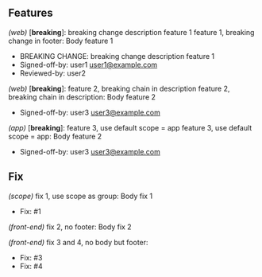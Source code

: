 ## Features

*(web)* [**breaking**]: breaking change description feature 1
feature 1, breaking change in footer: Body feature 1
- BREAKING CHANGE: breaking change description feature 1
- Signed-off-by: user1 <user1@example.com>
- Reviewed-by: user2

*(web)* [**breaking**]: feature 2, breaking chain in description
feature 2, breaking chain in description: Body feature 2
- Signed-off-by: user3 <user3@example.com>

*(app)* [**breaking**]: feature 3, use default scope = app
feature 3, use default scope = app: Body feature 2
- Signed-off-by: user3 <user3@example.com>

## Fix

*(scope)* 
fix 1, use scope as group: Body fix 1
- Fix: #1

*(front-end)* 
fix 2, no footer: Body fix 2

*(front-end)* 
fix 3 and 4, no body but footer: 
- Fix: #3
- Fix: #4

